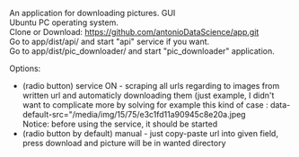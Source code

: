 An application for downloading pictures. GUI <br>
Ubuntu PC operating system.<br>
Clone or Download: https://github.com/antonioDataScience/app.git<br>
Go to app/dist/api/ and start "api" service if you want. <br>
Go to app/dist/pic_downloader/ and start "pic_downloader" application.<br>

Options:<br>
 - (radio button) service ON - scraping all urls regarding to images from written url and automaticly downloading them (just example, I didn't want to complicate more by solving for example this kind of case : data-default-src="/media/img/15/75/e3c1fd11a90945c8e20a.jpeg <br>
 Notice: before using the service, it should be started <br>
 - (radio button by default) manual - just copy-paste url into given field, press download and picture will be in wanted directory
